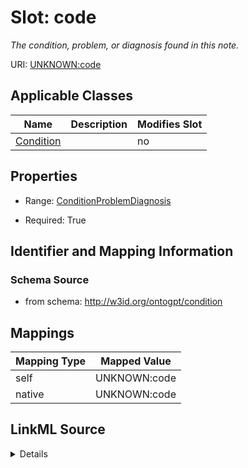 

# Slot: code


_The condition, problem, or diagnosis found in this note._



URI: [UNKNOWN:code](UNKNOWN:code)



<!-- no inheritance hierarchy -->





## Applicable Classes

| Name | Description | Modifies Slot |
| --- | --- | --- |
| [Condition](Condition.md) |  |  no  |







## Properties

* Range: [ConditionProblemDiagnosis](ConditionProblemDiagnosis.md)

* Required: True





## Identifier and Mapping Information







### Schema Source


* from schema: http://w3id.org/ontogpt/condition




## Mappings

| Mapping Type | Mapped Value |
| ---  | ---  |
| self | UNKNOWN:code |
| native | UNKNOWN:code |




## LinkML Source

<details>
```yaml
name: code
description: The condition, problem, or diagnosis found in this note.
from_schema: http://w3id.org/ontogpt/condition
rank: 1000
alias: code
owner: Condition
domain_of:
- Condition
range: ConditionProblemDiagnosis
required: true

```
</details>